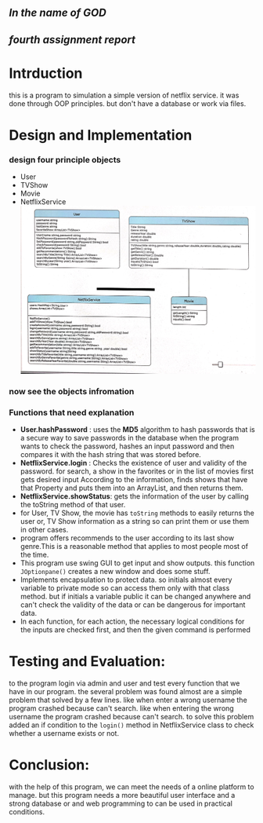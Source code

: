 ## *In the name of GOD*
## *fourth assignment report*

# Intrduction
this is a program to simulation a simple version of netflix service.
it was done through OOP principles.
but don't have a database or work via files.

# Design and Implementation

### design four principle objects 
- User
- TVShow
- Movie
- NetflixService
![alt text for screen readers](image.jpg "Text to show on mouseover")
### now see the objects infromation

### Functions that need explanation
- **User.hashPassword** :
    uses the **MD5** algorithm to hash passwords that is  a secure way to save passwords in the database
    when the program wants to check the password, hashes an input password and then compares it with the hash string that was stored before.
- **NetflixService.login** :
  Checks the existence of user and validity of the password.
  for search, a show in the favorites or in the list of movies first gets desired input According to the information, finds shows that have that Property and puts them into an ArrayList, and then returns them.
- **NetflixService.showStatus**:
  gets the information of the user by calling the toString method of that user.
- for User, TV Show, the movie has `toString` methods to easily returns the user or, TV Show information as a string so can print them or use them in other cases.
- program offers recommends to the user according to its last show genre.This is a reasonable method that applies to most people most of the time.
-  This program use swing GUI to get input and show outputs. this function `JOptionpane()` creates a new window and does some stuff.
- Implements encapsulation to protect data. so initials almost every variable to private mode so can access them only with that class method. but if initials a variable public it can be changed anywhere and can't check the validity of the data or can be dangerous for important data.
- In each function, for each action, the necessary logical conditions for the inputs are checked first, and then the given command is performed
# Testing and Evaluation:
to the program login via admin and user and test every function that we have in our program.
the several problem was found almost are a simple problem that solved by a few lines.
like when enter a wrong username the program crashed because can't search.
like when entering the wrong username the program crashed because can't search.
to solve this problem added an if condition to the `login()` method in NetflixService class to check whether a username exists or not.

# Conclusion:

with the help of this program, we can meet the needs of a online platform to manage.
but this program needs a more beautiful user interface and a strong database or and web programming to can be used in practical conditions.